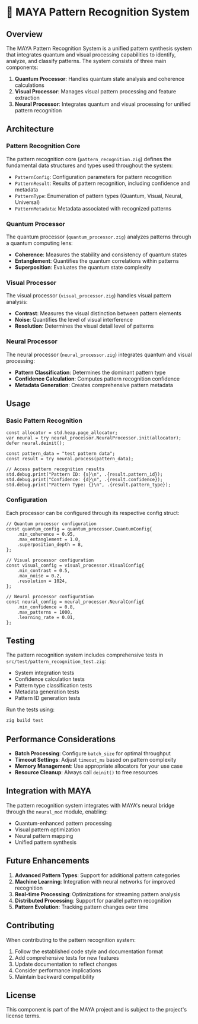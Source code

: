 # 🧠 MAYA Pattern Recognition System

## Overview

The MAYA Pattern Recognition System is a unified pattern synthesis system that integrates quantum and visual processing capabilities to identify, analyze, and classify patterns. The system consists of three main components:

1. **Quantum Processor**: Handles quantum state analysis and coherence calculations
2. **Visual Processor**: Manages visual pattern processing and feature extraction
3. **Neural Processor**: Integrates quantum and visual processing for unified pattern recognition

## Architecture

### Pattern Recognition Core

The pattern recognition core (`pattern_recognition.zig`) defines the fundamental data structures and types used throughout the system:

- `PatternConfig`: Configuration parameters for pattern recognition
- `PatternResult`: Results of pattern recognition, including confidence and metadata
- `PatternType`: Enumeration of pattern types (Quantum, Visual, Neural, Universal)
- `PatternMetadata`: Metadata associated with recognized patterns

### Quantum Processor

The quantum processor (`quantum_processor.zig`) analyzes patterns through a quantum computing lens:

- **Coherence**: Measures the stability and consistency of quantum states
- **Entanglement**: Quantifies the quantum correlations within patterns
- **Superposition**: Evaluates the quantum state complexity

### Visual Processor

The visual processor (`visual_processor.zig`) handles visual pattern analysis:

- **Contrast**: Measures the visual distinction between pattern elements
- **Noise**: Quantifies the level of visual interference
- **Resolution**: Determines the visual detail level of patterns

### Neural Processor

The neural processor (`neural_processor.zig`) integrates quantum and visual processing:

- **Pattern Classification**: Determines the dominant pattern type
- **Confidence Calculation**: Computes pattern recognition confidence
- **Metadata Generation**: Creates comprehensive pattern metadata

## Usage

### Basic Pattern Recognition

```zig
const allocator = std.heap.page_allocator;
var neural = try neural_processor.NeuralProcessor.init(allocator);
defer neural.deinit();

const pattern_data = "test pattern data";
const result = try neural.process(pattern_data);

// Access pattern recognition results
std.debug.print("Pattern ID: {s}\n", .{result.pattern_id});
std.debug.print("Confidence: {d}\n", .{result.confidence});
std.debug.print("Pattern Type: {}\n", .{result.pattern_type});
```

### Configuration

Each processor can be configured through its respective config struct:

```zig
// Quantum processor configuration
const quantum_config = quantum_processor.QuantumConfig{
    .min_coherence = 0.95,
    .max_entanglement = 1.0,
    .superposition_depth = 8,
};

// Visual processor configuration
const visual_config = visual_processor.VisualConfig{
    .min_contrast = 0.5,
    .max_noise = 0.2,
    .resolution = 1024,
};

// Neural processor configuration
const neural_config = neural_processor.NeuralConfig{
    .min_confidence = 0.8,
    .max_patterns = 1000,
    .learning_rate = 0.01,
};
```

## Testing

The pattern recognition system includes comprehensive tests in `src/test/pattern_recognition_test.zig`:

- System integration tests
- Confidence calculation tests
- Pattern type classification tests
- Metadata generation tests
- Pattern ID generation tests

Run the tests using:

```bash
zig build test
```

## Performance Considerations

- **Batch Processing**: Configure `batch_size` for optimal throughput
- **Timeout Settings**: Adjust `timeout_ms` based on pattern complexity
- **Memory Management**: Use appropriate allocators for your use case
- **Resource Cleanup**: Always call `deinit()` to free resources

## Integration with MAYA

The pattern recognition system integrates with MAYA's neural bridge through the `neural_mod` module, enabling:

- Quantum-enhanced pattern processing
- Visual pattern optimization
- Neural pattern mapping
- Unified pattern synthesis

## Future Enhancements

1. **Advanced Pattern Types**: Support for additional pattern categories
2. **Machine Learning**: Integration with neural networks for improved recognition
3. **Real-time Processing**: Optimizations for streaming pattern analysis
4. **Distributed Processing**: Support for parallel pattern recognition
5. **Pattern Evolution**: Tracking pattern changes over time

## Contributing

When contributing to the pattern recognition system:

1. Follow the established code style and documentation format
2. Add comprehensive tests for new features
3. Update documentation to reflect changes
4. Consider performance implications
5. Maintain backward compatibility

## License

This component is part of the MAYA project and is subject to the project's license terms. 